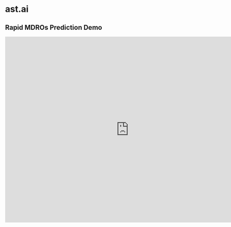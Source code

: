 
# ast.ai 

## Rapid MDROs Prediction Demo 



<iframe 
        width="800" 
        height="600" 
        src="https://www.youtube-nocookie.com/embed/1Tmy6keTMm0" 
        title="YouTube video player" 
        frameborder="0" 
        allow="accelerometer; autoplay; clipboard-write; encrypted-media; gyroscope; picture-in-picture; web-share" 
        allowfullscreen
>
</iframe>

